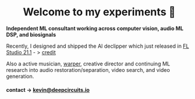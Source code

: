 <h1 align="center">
Welcome to my experiments 👋 </font>
</h1>

**Independent ML consultant working across computer vision, audio ML DSP, and biosignals**

Recently, I designed and shipped the AI declipper which just released in [FL Studio 21.1](https://www.image-line.com/fl-studio-news/fl-studio-211-whats-new/)  - > [
credit](https://www.image-line.com/fl-studio-learning/fl-studio-online-manual/html/plugins/editortool_clean.htm#declip)

Also a active musician, [warper](https://github.com/Sxela/WarpFusion), creative director  and continuing ML research into audio restoration/separation, video search, and video generation.

#### contact -> kevin@deepcircuits.io



<!--
**ksasso1028/ksasso1028** is a ✨ _special_ ✨ repository because its `README.md` (this file) appears on your GitHub profile.

Here are some ideas to get you started:

- 🔭 I’m currently working on ...
- 🌱 I’m currently learning ...
- 👯 I’m looking to collaborate on ...
- 🤔 I’m looking for help with ...
- 💬 Ask me about ...
- 📫 How to reach me: ...
- 😄 Pronouns: ...
- ⚡ Fun fact: ...
-->
